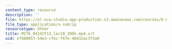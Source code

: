 ```yaml
---
content_type: resource
description: ''
file: https://ol-ocw-studio-app-production.s3.amazonaws.com/courses/6-041sc-probabilistic-systems-analysis-and-applied-probability-fall-2013/ef68085754e3cfecf67e48432ac3f3a0_MIT6_041SCF13_lec18_300k.mp4.srt
file_type: application/x-subrip
resourcetype: Other
title: MIT6_041SCF13_lec18_300k.mp4.srt
uid: ef680857-54e3-cfec-f67e-48432ac3f3a0
---
```

